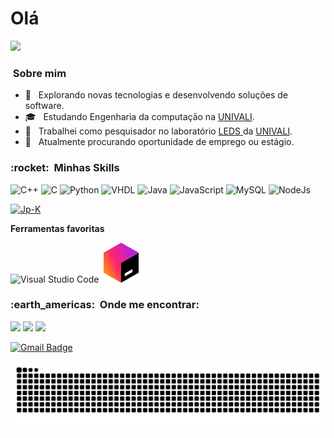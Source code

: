 # Olá
![](https://komarev.com/ghpvc/?username=Jp-K&color=006bed)


<h3> &nbsp;Sobre mim </h3>


- 🤔 &nbsp; Explorando novas tecnologias e desenvolvendo soluções de software.
- 🎓 &nbsp; Estudando Engenharia da computação na <a href="https://univali.br/">UNIVALI</a>.
- 💼 &nbsp; Trabalhei como pesquisador no laboratório <a href="https://www.univali.br/pos/mestrado/mestrado-em-computacao-aplicada/grupos-de-pesquisa/laboratory-of-embedded-and-distributed-systems-leds/Paginas/default.aspx"> LEDS </a> da <a href="https://univali.br/">UNIVALI</a>.
- 💼 &nbsp; Atualmente procurando oportunidade de emprego ou estágio.

<h3> :rocket: &nbsp;Minhas Skills </h3>

  ![C++](https://img.shields.io/badge/-C++-333333?style=flat&logo=C%2B%2B&logoColor=00599C)
  ![C](https://img.shields.io/badge/-C-333333?style=flat&logo=C&logoColor=00599C)
  ![Python](https://img.shields.io/badge/-Python-333333?style=flat&logo=Python&logoColor=00599C)
  ![VHDL](https://img.shields.io/badge/-VHDL-333333?style=flat&logo=VHDL&logoColor=00599C)
  ![Java](https://img.shields.io/badge/-Java-333333?style=flat&logo=Java&logoColor=007396)
  ![JavaScript](https://img.shields.io/badge/-JavaScript-333333?style=flat&logo=javascript)
  ![MySQL](https://img.shields.io/badge/-MySQL-333333?style=flat&logo=mysql)
  ![NodeJs](https://img.shields.io/badge/Node.js-333333?style=flat&logo=Node.js&logoColor=007396)
  
  [![Jp-K](https://github-readme-stats.vercel.app/api/top-langs/?username=Jp-K&hide=html&layout=compact&theme=dark)](https://github.com/Jp-K/)
  
  **Ferramentas favoritas**
  
  ![Visual Studio Code](https://img.shields.io/badge/-Visual%20Studio%20Code-333333?style=flat&logo=visual-studio-code&logoColor=007ACC)
  ![Jet Brains IDE's](./icon-toolbox.svg)
  
  
  <h3> :earth_americas: &nbsp;Onde me encontrar: </h3> 
  
  <p align="left">

  <a href="https://www.linkedin.com/in/jo%C3%A3o-paulo-kraisch-458304182/" alt="Linkedin">
  <img src="https://img.shields.io/badge/-Linkedin-0e76a8?style=flat-square&logo=Linkedin&logoColor=white&link=https://www.linkedin.com/in/jo%C3%A3o-paulo-kraisch-458304182/" /></a>

  <a href="https://www.facebook.com/joaopaulo.kraisch" alt="Facebook">
  <img src="https://img.shields.io/badge/-Facebook-3b5998?style=flat-square&labelColor=3b5998&logo=facebook&logoColor=white&link=https://www.facebook.com/joaopaulo.kraisch"/></a>

  <a href="https://www.instagram.com/jpkjoao/" alt="Instagram">
  <img src="https://img.shields.io/badge/-Instagram-DF0174?style=flat-square&labelColor=DF0174&logo=instagram&logoColor=white&link=https://www.instagram.com/jpkjoao/"/></a>
  
  [![Gmail Badge](https://img.shields.io/badge/-joaopaulokraisch@gmail.com-006bed?style=flat-square&logo=Gmail&logoColor=white&link=mailto:joaopaulokraisch@gmail.com)](mailto:joaopaulokraisch@gmail.com)
  </p>  

![Snake animation](https://github.com/Jp-K/Jp-K/blob/output/github-contribution-grid-snake.svg)
